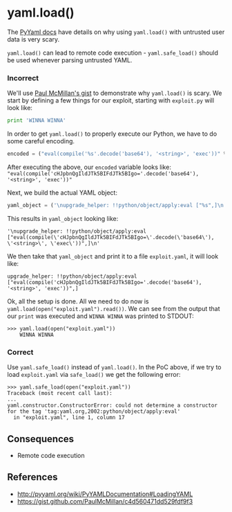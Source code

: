 yaml.load()
=====================
The [PyYaml docs](http://pyyaml.org/wiki/PyYAMLDocumentation#LoadingYAML) have
details on why using ```yaml.load()``` with untrusted user data is very scary.

```yaml.load()``` can lead to remote code execution - ```yaml.safe_load()```
should be used whenever parsing untrusted YAML.


### Incorrect
We'll use [Paul McMillan's
gist](https://gist.github.com/PaulMcMillan/c4d560471dd529fdf9f3) to demonstrate
why ```yaml.load()``` is scary. We start by defining a few things for our
exploit, starting with ```exploit.py``` will look like:
```python
print 'WINNA WINNA'
```

In order to get ```yaml.load()``` to properly execute our Python, we have to do
some careful encoding.
```python
encoded = ("eval(compile('%s'.decode('base64'), '<string>', 'exec'))" % exploit.encode('base64').replace('\n', ''))
```

After executing the above, our ```encoded``` variable looks like:
```"eval(compile('cHJpbnQgIldJTk5BIFdJTk5BIgo='.decode('base64'), '<string>', 'exec'))"```

Next, we build the actual YAML object:
```python
yaml_object = ('\nupgrade_helper: !!python/object/apply:eval ["%s",]\n' % encoded)
```

This results in ```yaml_object``` looking like:
```
'\nupgrade_helper: !!python/object/apply:eval ["eval(compile(\'cHJpbnQgIldJTk5BIFdJTk5BIgo=\'.decode(\'base64\'), \'<string>\', \'exec\'))",]\n'
```

We then take that ```yaml_object``` and print it to a file ```exploit.yaml```, it will look like:
```
upgrade_helper: !!python/object/apply:eval ["eval(compile('cHJpbnQgIldJTk5BIFdJTk5BIgo='.decode('base64'), '<string>', 'exec'))",]
```

Ok, all the setup is done. All we need to do now is
```yaml.load(open("exploit.yaml").read())```. We can see from the output that
our ```print``` was executed and ```WINNA WINNA``` was printed to STDOUT:
```console
>>> yaml.load(open("exploit.yaml"))
    WINNA WINNA
```

### Correct
Use ```yaml.safe_load()``` instead of ```yaml.load()```. In the PoC above, if we
try to load ```exploit.yaml``` via ```safe_load()``` we get the following error:
```
>>> yaml.safe_load(open("exploit.yaml"))
Traceback (most recent call last):
...
yaml.constructor.ConstructorError: could not determine a constructor for the tag 'tag:yaml.org,2002:python/object/apply:eval'
  in "exploit.yaml", line 1, column 17
```

## Consequences
* Remote code execution

## References
* http://pyyaml.org/wiki/PyYAMLDocumentation#LoadingYAML
* https://gist.github.com/PaulMcMillan/c4d560471dd529fdf9f3
